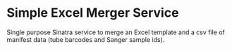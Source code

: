 Simple Excel Merger Service
===========================

Single purpose Sinatra service to merge an Excel template and a csv file of
manifest data (tube barcodes and Sanger sample ids).

